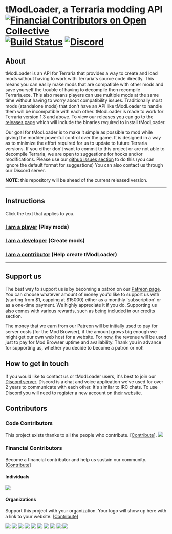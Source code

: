 # tModLoader, a Terraria modding API [![Financial Contributors on Open Collective](https://opencollective.com/tModLoader/all/badge.svg?label=financial+contributors)](https://opencollective.com/tModLoader) [![Build Status](https://travis-ci.org/tModLoader/tModLoader.svg?branch=master)](https://travis-ci.org/tModLoader/tModLoader) [![Discord](https://img.shields.io/discord/103110554649894912.svg?style=flat-square)](https://tmodloader.net/discord)


## About

tModLoader is an API for Terraria that provides a way to create and load mods without having to work with Terraria's source code directly. This means you can easily make mods that are compatible with other mods and save yourself the trouble of having to decompile then recompile Terraria.exe. This also means players can use multiple mods at the same time without having to worry about compatibility issues. Traditionally most mods (standalone mods) that don't have an API like tModLoader to handle them will be incompatible with each other. tModLoader is made to work for Terraria version 1.3 and above. To view our releases you can go to the [releases page](https://github.com/tModLoader/tModLoader/releases) which will include the binaries required to install tModLoader. 

Our goal for tModLoader is to make it simple as possible to mod while giving the modder powerful control over the game. It is designed in a way as to minimize the effort required for us to update to future Terraria versions. If you either don't want to commit to this project or are not able to decompile Terraria, we are open to suggestions for hooks and/or modifications. Please use our [github issues section](https://github.com/tModLoader/tModLoader/issues) to do this (you can ignore the default format for suggestions) You can also contact us through our Discord server.

**NOTE**: this repository will be ahead of the current released version.

___


## Instructions

Click the text that applies to you.

### [I am a **player**](https://github.com/tModLoader/tModLoader/wiki/tModLoader-guide-for-players) (Play mods)

### [I am a **developer**](https://github.com/tModLoader/tModLoader/wiki/tModLoader-guide-for-developers) (Create mods)

### [I am a **contributor**](https://github.com/tModLoader/tModLoader/wiki/tModLoader-guide-for-contributors) (Help create tModLoader)

___


## Support us

The best way to support us is by becoming a patron on our [Patreon page](https://www.patreon.com/tModLoader).
You can choose whatever amount of money you'd like to support us with (starting from $1, capping at $15000) either as a monthly 'subscription' or as a one-time payment. We highly appreciate it if you do. Supporting us also comes with various rewards, such as being included in our credits section.

The money that we earn from our Patreon will be initially used to pay for server costs (for the Mod Browser), if the amount grows big enough we might get our own web host for a website. For now, the revenue will be used just to pay for Mod Browser uptime and availability. Thank you in advance for supporting us, whether you decide to become a patron or not!

## How to get in touch

If you would like to contact us or tModLoader users, it's best to join our [Discord server](https://discord.me/tmodloader). Discord is a chat and voice application we've used for over 2 years to communicate with each other. It's similar to IRC chats. To use Discord you will need to register a new account on [their website](https://discordapp.com/).

## Contributors

### Code Contributors

This project exists thanks to all the people who contribute. [[Contribute](CONTRIBUTING.md)].
<a href="https://github.com/tModLoader/tModLoader/graphs/contributors"><img src="https://opencollective.com/tModLoader/contributors.svg?width=890&button=false" /></a>

### Financial Contributors

Become a financial contributor and help us sustain our community. [[Contribute](https://opencollective.com/tModLoader/contribute)]

#### Individuals

<a href="https://opencollective.com/tModLoader"><img src="https://opencollective.com/tModLoader/individuals.svg?width=890"></a>

#### Organizations

Support this project with your organization. Your logo will show up here with a link to your website. [[Contribute](https://opencollective.com/tModLoader/contribute)]

<a href="https://opencollective.com/tModLoader/organization/0/website"><img src="https://opencollective.com/tModLoader/organization/0/avatar.svg"></a>
<a href="https://opencollective.com/tModLoader/organization/1/website"><img src="https://opencollective.com/tModLoader/organization/1/avatar.svg"></a>
<a href="https://opencollective.com/tModLoader/organization/2/website"><img src="https://opencollective.com/tModLoader/organization/2/avatar.svg"></a>
<a href="https://opencollective.com/tModLoader/organization/3/website"><img src="https://opencollective.com/tModLoader/organization/3/avatar.svg"></a>
<a href="https://opencollective.com/tModLoader/organization/4/website"><img src="https://opencollective.com/tModLoader/organization/4/avatar.svg"></a>
<a href="https://opencollective.com/tModLoader/organization/5/website"><img src="https://opencollective.com/tModLoader/organization/5/avatar.svg"></a>
<a href="https://opencollective.com/tModLoader/organization/6/website"><img src="https://opencollective.com/tModLoader/organization/6/avatar.svg"></a>
<a href="https://opencollective.com/tModLoader/organization/7/website"><img src="https://opencollective.com/tModLoader/organization/7/avatar.svg"></a>
<a href="https://opencollective.com/tModLoader/organization/8/website"><img src="https://opencollective.com/tModLoader/organization/8/avatar.svg"></a>
<a href="https://opencollective.com/tModLoader/organization/9/website"><img src="https://opencollective.com/tModLoader/organization/9/avatar.svg"></a>
